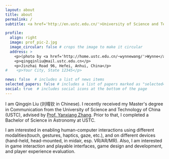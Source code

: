 ```yaml
---
layout: about
title: about
permalink: /
subtitle: <a href='http://en.ustc.edu.cn/'>University of Science and Technology of China</a>. Digital Art Lab

profile:
  align: right
  image: prof_pic-2.jpg
  image_circular: false # crops the image to make it circular
  address: >
    <p>(photo by <a href='http://home.ustc.edu.cn/~wynnewang/'>Wynne</a>)</p>
    <p>qingqinliu@mail.ustc.edu.cn</p>
    <p>Jinzhai Road 96, Hefei, Anhui, China</p>
#    <p>Your City, State 12345</p>

news: false  # includes a list of news items
selected_papers: false # includes a list of papers marked as "selected={true}"
social: true  # includes social icons at the bottom of the page
---
```


I am Qingqin Liu (刘晴钦 in Chinese). I recently received my Master's degree in Communication from the University of Science and Technology of China (USTC), advised by <a href='https://dblp.org/pid/117/0075-1.html'>Prof. Yanxiang Zhang</a>. Prior to that, I completed a Bachelor of Science in Astronomy at USTC. 

I am interested in enabling human-computer interactions using different modalities(touch, gestures, haptics, gaze, etc.), and on different devices (hand-held, head-mounted, in midair, esp. VR/AR/MR). Also, I am interested in game interaction and playable interfaces, game design and development, and player experience evaluation.
